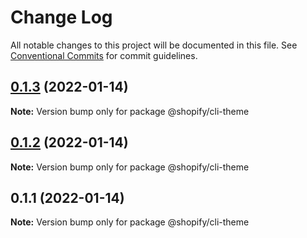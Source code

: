 # Change Log

All notable changes to this project will be documented in this file.
See [Conventional Commits](https://conventionalcommits.org) for commit guidelines.

## [0.1.3](https://github.com/Shopify/shopify-cli-next/compare/@shopify/cli-theme@0.1.2...@shopify/cli-theme@0.1.3) (2022-01-14)

**Note:** Version bump only for package @shopify/cli-theme





## [0.1.2](https://github.com/Shopify/shopify-cli-next/compare/@shopify/cli-theme@0.1.1...@shopify/cli-theme@0.1.2) (2022-01-14)

**Note:** Version bump only for package @shopify/cli-theme





## 0.1.1 (2022-01-14)

**Note:** Version bump only for package @shopify/cli-theme
